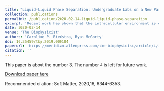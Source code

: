 ```yaml
---
title: "Liquid-Liquid Phase Separation: Undergraduate Labs on a New Paradigm for Intracellular Organization"
collection: publications
permalink: /publication/2020-02-14-liquid-liquid-phase-separation
excerpt: 'Recent work has shown that the intracellular environment is organized not only through membrane-bound organelles but also through fluid droplets that emerge through liquid-liquid phase separation (LLPS). Intracellular LLPS has attracted recent attention because these fluid droplets, termed biomolecular condensates or membraneless organelles, seem to play important roles in cells' responses to stress, gene regulation, and pathologies. Our understanding of intracellular LLPS has advanced through many quantitative biophysical techniques. Here, we describe a set of undergraduate lab activities that highlight these biophysical techniques.'
date: 2020-02-14
venue: 'The Biophysicist'
authors: 'Caroline P. Riedstra, Ryan McGorty'
doi: 10.35459/tbp.2019.000104
paperurl: 'https://meridian.allenpress.com/the-biophysicist/article/1/1/5/431475/Liquid-Liquid-Phase-Separation-Undergraduate-Labs'
citation: ''
---
```

This paper is about the number 3. The number 4 is left for future work.

[Download paper here](http://academicpages.github.io/files/paper3.pdf)

Recommended citation: 	Soft Matter, 2020,16, 6344-6353.